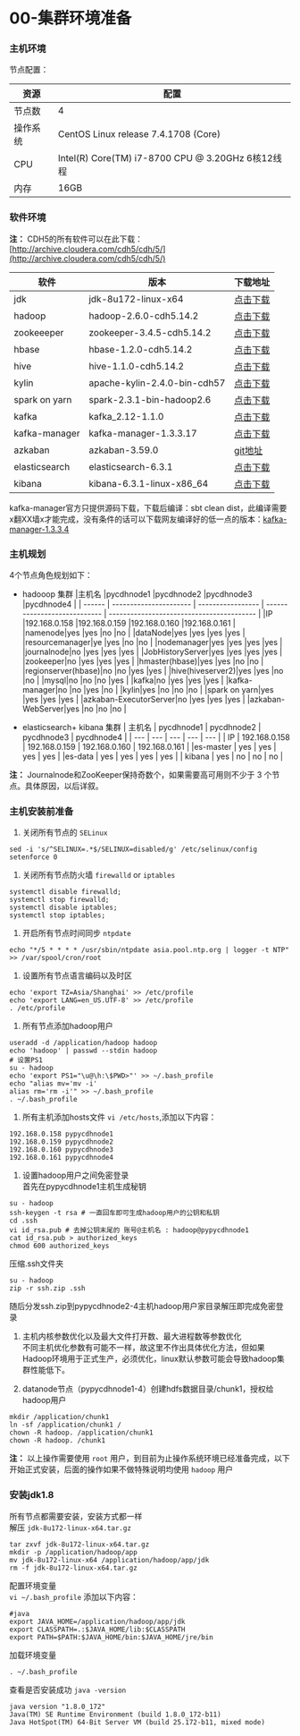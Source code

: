 # 00-集群环境准备

### 主机环境

节点配置：

| 资源   | 配置                                             |
| ---- | ---------------------------------------------- |
| 节点数  | 4                                              |
| 操作系统 | CentOS Linux release 7.4.1708 (Core)           |
| CPU  | Intel(R) Core(TM) i7-8700 CPU @ 3.20GHz 6核12线程 |
| 内存   | 16GB                                           |

### 软件环境

**注：** CDH5的所有软件可以在此下载：[http://archive.cloudera.com/cdh5/cdh/5/](http://archive.cloudera.com/cdh5/cdh/5/)

| 软件     | 版本                     | 下载地址                                                                                                                      |
| ------ | ---------------------- | ------------------------------------------------------------------------------------------------------------------------- |
| jdk    | jdk-8u172-linux-x64    | [点击下载](http://download.oracle.com/otn-pub/java/jdk/8u172-b11/a58eab1ec242421181065cdc37240b08/jdk-8u172-linux-x64.tar.gz)|
| hadoop | hadoop-2.6.0-cdh5.14.2 | [点击下载](http://archive.cloudera.com/cdh5/cdh/5/hadoop-2.6.0-cdh5.14.2.tar.gz)|
|zookeeeper | zookeeper-3.4.5-cdh5.14.2 |[点击下载](http://archive.cloudera.com/cdh5/cdh/5/zookeeper-3.4.5-cdh5.14.2.tar.gz) |
|hbase  |hbase-1.2.0-cdh5.14.2 |[点击下载](http://archive.cloudera.com/cdh5/cdh/5/hbase-1.2.0-cdh5.14.2.tar.gz)|
|hive|hive-1.1.0-cdh5.14.2|[点击下载](http://archive.cloudera.com/cdh5/cdh/5/hive-1.1.0-cdh5.14.2.tar.gz)|
|kylin|apache-kylin-2.4.0-bin-cdh57|[点击下载](http://mirrors.hust.edu.cn/apache/kylin/apache-kylin-2.4.0/apache-kylin-2.4.0-bin-cdh57.tar.gz)|
|spark on yarn|spark-2.3.1-bin-hadoop2.6|[点击下载](https://archive.apache.org/dist/spark/spark-2.3.1/spark-2.3.1-bin-hadoop2.6.tgz)|
|kafka|kafka_2.12-1.1.0|[点击下载](http://mirrors.hust.edu.cn/apache/kafka/1.1.0/kafka_2.12-1.1.0.tgz)|
|kafka-manager|kafka-manager-1.3.3.17|[点击下载](https://github.com/yahoo/kafka-manager/archive/1.3.3.17.tar.gz)|
|azkaban|azkaban-3.59.0|[git地址](https://github.com/azkaban/azkaban.git)  |
| elasticsearch | elasticsearch-6.3.1 | [点击下载](https://artifacts.elastic.co/downloads/elasticsearch/elasticsearch-6.3.1.tar.gz) |
| kibana | kibana-6.3.1-linux-x86_64 | [点击下载](kibana-6.3.1-linux-x86_64.tar.gz) |




kafka-manager官方只提供源码下载，下载后编译：sbt clean dist，此编译需要x翻XX墙x才能完成，没有条件的话可以下载网友编译好的低一点的版本：[kafka-manager-1.3.3.4](https://pan.baidu.com/s/1miDMuyG)

### 主机规划

4个节点角色规划如下：
- hadooop 集群
|主机名   |pycdhnode1		 |pycdhnode2		 |pycdhnode3		 |pycdhnode4		 |
| ------ | ---------------------- | ----------------- | ---------------------------- | ----------------------------------------- |
|IP	|192.168.0.158		|192.168.0.159		|192.168.0.160		|192.168.0.161		|
|namenode|yes	|yes	|no	|no	|
|dataNode|yes	|yes	|yes	|yes	|
|resourcemanager|ye	|yes	|no	|no	|
|nodemanager|yes	|yes	|yes	|yes	|
|journalnode|no		|yes	|yes	|yes	|
|JobHistoryServer|yes	|yes	|yes	|yes	|
|zookeeper|no		|yes	|yes	|yes	|
|hmaster(hbase)|yes	|yes	|no	|no	|
|regionserver(hbase)|no	|no	|yes	|yes	|
|hive(hiveserver2)|yes	|yes	|no	|no	|
|mysql|no	|no	|no	|yes	|
|kafka|no	|yes	|yes	|yes	|
|kafka-manager|no	|no	|yes	|no	|
|kylin|yes	|no	|no	|no	|
|spark on yarn|yes	|yes	|yes	|yes	|
|azkaban-ExecutorServer|no	|yes	|yes	|yes	|
|azkaban-WebServer|yes	|no	|no	|no	|

- elasticsearch+ kibana 集群
| 主机名 | pycdhnode1 | pycdhnode2 | pycdhnode3 | pycdhnode4 |
| --- | --- | --- | --- | --- |
| IP | 192.168.0.158 | 192.168.0.159 | 192.168.0.160 | 192.168.0.161 |
|es-master | yes | yes | yes | yes |
|es-data | yes | yes | yes | yes |
| kibana | yes | no | no | no |

**注：** Journalnode和ZooKeeper保持奇数个，如果需要高可用则不少于 3 个节点。具体原因，以后详叙。

### 主机安装前准备

1. 关闭所有节点的 `SELinux`

```
sed -i 's/^SELINUX=.*$/SELINUX=disabled/g' /etc/selinux/config
setenforce 0
```

1. 关闭所有节点防火墙 `firewalld` or `iptables`  

```
systemctl disable firewalld;
systemctl stop firewalld;
systemctl disable iptables;
systemctl stop iptables;
```

1. 开启所有节点时间同步 `ntpdate`

```
echo "*/5 * * * * /usr/sbin/ntpdate asia.pool.ntp.org | logger -t NTP" >> /var/spool/cron/root
```

1. 设置所有节点语言编码以及时区

```
echo 'export TZ=Asia/Shanghai' >> /etc/profile
echo 'export LANG=en_US.UTF-8' >> /etc/profile
. /etc/profile
```

1. 所有节点添加hadoop用户

```
useradd -d /application/hadoop hadoop
echo 'hadoop' | passwd --stdin hadoop
# 设置PS1
su - hadoop
echo 'export PS1="\u@\h:\$PWD>"' >> ~/.bash_profile
echo "alias mv='mv -i'
alias rm='rm -i'" >> ~/.bash_profile
. ~/.bash_profile
```

1. 所有主机添加hosts文件 `vi /etc/hosts`,添加以下内容：

```
192.168.0.158 pypycdhnode1
192.168.0.159 pypycdhnode2
192.168.0.160 pypycdhnode3
192.168.0.161 pypycdhnode4
```

1. 设置hadoop用户之间免密登录   
   首先在pypycdhnode1主机生成秘钥

```
su - hadoop
ssh-keygen -t rsa # 一直回车即可生成hadoop用户的公钥和私钥
cd .ssh
vi id_rsa.pub # 去掉公钥末尾的 账号@主机名 : hadoop@pypycdhnode1
cat id_rsa.pub > authorized_keys
chmod 600 authorized_keys
```

压缩.ssh文件夹

```
su - hadoop
zip -r ssh.zip .ssh
```

随后分发ssh.zip到pypycdhnode2-4主机hadoop用户家目录解压即完成免密登录

1. 主机内核参数优化以及最大文件打开数、最大进程数等参数优化   
   不同主机优化参数有可能不一样，故这里不作出具体优化方法，但如果Hadoop环境用于正式生产，必须优化，linux默认参数可能会导致hadoop集群性能低下。   

2. datanode节点（pypycdhnode1-4）创建hdfs数据目录/chunk1，授权给hadoop用户

```
mkdir /application/chunk1
ln -sf /application/chunk1 /
chown -R hadoop. /application/chunk1
chown -R hadoop. /chunk1
```

**注：** 以上操作需要使用 `root` 用户，到目前为止操作系统环境已经准备完成，以下开始正式安装，后面的操作如果不做特殊说明均使用 `hadoop` 用户

### 安装jdk1.8

所有节点都需要安装，安装方式都一样   
解压 `jdk-8u172-linux-x64.tar.gz`

```
tar zxvf jdk-8u172-linux-x64.tar.gz
mkdir -p /application/hadoop/app
mv jdk-8u172-linux-x64 /application/hadoop/app/jdk
rm -f jdk-8u172-linux-x64.tar.gz
```

配置环境变量   
`vi ~/.bash_profile` 添加以下内容：

```
#java
export JAVA_HOME=/application/hadoop/app/jdk
export CLASSPATH=.:$JAVA_HOME/lib:$CLASSPATH
export PATH=$PATH:$JAVA_HOME/bin:$JAVA_HOME/jre/bin
```

加载环境变量

```
. ~/.bash_profile
```

查看是否安装成功 `java -version`

```
java version "1.8.0_172"
Java(TM) SE Runtime Environment (build 1.8.0_172-b11)
Java HotSpot(TM) 64-Bit Server VM (build 25.172-b11, mixed mode)
```
